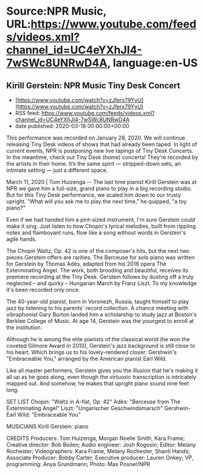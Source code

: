 # Source:NPR Music, URL:https://www.youtube.com/feeds/videos.xml?channel_id=UC4eYXhJI4-7wSWc8UNRwD4A, language:en-US

## Kirill Gerstein: NPR Music Tiny Desk Concert
 - [https://www.youtube.com/watch?v=zJferx79YyU](https://www.youtube.com/watch?v=zJferx79YyU)
 - RSS feed: https://www.youtube.com/feeds/videos.xml?channel_id=UC4eYXhJI4-7wSWc8UNRwD4A
 - date published: 2020-03-18 00:00:00+00:00

This performance was recorded on January 28, 2020. We will continue releasing Tiny Desk videos of shows that had already been taped. In light of current events, NPR is postponing new live tapings of Tiny Desk Concerts. In the meantime, check out Tiny Desk (home) concerts! They’re recorded by the artists in their home. It’s the same spirit — stripped-down sets, an intimate setting — just a different space.

March 11, 2020 | Tom Huizenga -- The last time pianist Kirill Gerstein was at NPR we gave him a full-size, grand piano to play in a big recording studio. But for this Tiny Desk performance, we scaled him down to our trusty upright. "What will you ask me to play the next time," he quipped, "a toy piano?"

Even if we had handed him a pint-sized instrument, I'm sure Gerstein could make it sing. Just listen to how Chopin's lyrical melodies, built from rippling notes and flamboyant runs, flow like a song without words in Gerstein's agile hands.

The Chopin Waltz, Op. 42 is one of the composer's hits, but the next two pieces Gerstein offers are rarities. The Berceuse for solo piano was written for Gerstein by Thomas Adès, adapted from his 2016 opera The Exterminating Angel. The work, both brooding and beautiful, receives its premiere recording at the Tiny Desk. Gerstein follows by dusting off a truly neglected – and quirky – Hungarian March by Franz Liszt. To my knowledge it's been recorded only once.

The 40-year-old pianist, born in Voronezh, Russia, taught himself to play jazz by listening to his parents' record collection. A chance meeting with vibraphonist Gary Burton landed him a scholarship to study jazz at Boston's Berklee College of Music. At age 14, Gerstein was the youngest to enroll at the institution.

Although he is among the elite pianists of the classical world (he won the coveted Gilmore Award in 2010), Gerstein's jazz background is still close to his heart. Which brings us to his lovely-rendered closer: Gershwin's "Embraceable You," arranged by the American pianist Earl Wild.

Like all master performers, Gerstein gives you the illusion that he's making it all up as he goes along, even though the virtuosic transcription is intricately mapped out. And somehow, he makes that upright piano sound nine feet long.

SET LIST
Chopin: "Waltz in A-flat, Op. 42"
Adès: "Berceuse from The Exterminating Angel"
Liszt: "Ungarischer Geschwindsmarsch"
Gershwin-Earl Wild: "Embraceable You"

MUSICIANS
Kirill Gerstein: piano

CREDITS
Producers: Tom Huizenga, Morgan Noelle Smith, Kara Frame; Creative director: Bob Boilen; Audio engineer: Josh Rogosin; Editor: Melany Rochester; Videographers: Kara Frame, Melany Rochester, Shanti Hands; Associate Producer: Bobby Carter; Executive producer: Lauren Onkey; VP, programming: Anya Grundmann; Photo: Max Posner/NPR

